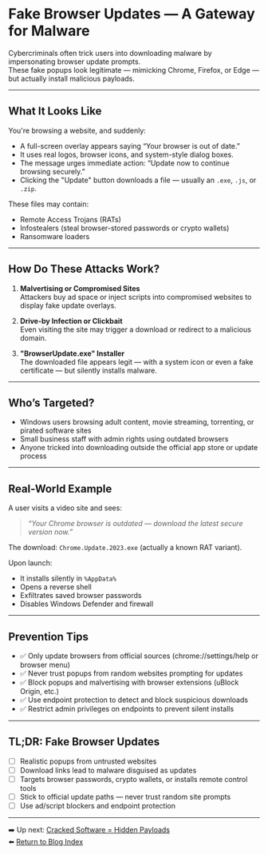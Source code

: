 # Fake Browser Updates — A Gateway for Malware

Cybercriminals often trick users into downloading malware by impersonating browser update prompts.  
These fake popups look legitimate — mimicking Chrome, Firefox, or Edge — but actually install malicious payloads.

---

## What It Looks Like

You're browsing a website, and suddenly:

- A full-screen overlay appears saying “Your browser is out of date.”
- It uses real logos, browser icons, and system-style dialog boxes.
- The message urges immediate action: “Update now to continue browsing securely.”
- Clicking the "Update" button downloads a file — usually an `.exe`, `.js`, or `.zip`.

These files may contain:

- Remote Access Trojans (RATs)
- Infostealers (steal browser-stored passwords or crypto wallets)
- Ransomware loaders

---

## How Do These Attacks Work?

1. **Malvertising or Compromised Sites**  
   Attackers buy ad space or inject scripts into compromised websites to display fake update overlays.

2. **Drive-by Infection or Clickbait**  
   Even visiting the site may trigger a download or redirect to a malicious domain.

3. **"BrowserUpdate.exe" Installer**  
   The downloaded file appears legit — with a system icon or even a fake certificate — but silently installs malware.

---

## Who’s Targeted?

- Windows users browsing adult content, movie streaming, torrenting, or pirated software sites  
- Small business staff with admin rights using outdated browsers  
- Anyone tricked into downloading outside the official app store or update process  

---

## Real-World Example

A user visits a video site and sees:

> *“Your Chrome browser is outdated — download the latest secure version now.”*

The download: `Chrome.Update.2023.exe` (actually a known RAT variant).

Upon launch:

- It installs silently in `%AppData%`
- Opens a reverse shell
- Exfiltrates saved browser passwords
- Disables Windows Defender and firewall

---

## Prevention Tips

- ✅ Only update browsers from official sources (chrome://settings/help or browser menu)
- ✅ Never trust popups from random websites prompting for updates
- ✅ Block popups and malvertising with browser extensions (uBlock Origin, etc.)
- ✅ Use endpoint protection to detect and block suspicious downloads
- ✅ Restrict admin privileges on endpoints to prevent silent installs

---

## TL;DR: Fake Browser Updates

- [ ] Realistic popups from untrusted websites
- [ ] Download links lead to malware disguised as updates
- [ ] Targets browser passwords, crypto wallets, or installs remote control tools
- [ ] Stick to official update paths — never trust random site prompts
- [ ] Use ad/script blockers and endpoint protection

---

➡️ Up next: [Cracked Software = Hidden Payloads](./cracked_software_payloads.md)  
⬅️ [Return to Blog Index](../index.md)
